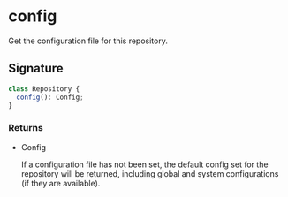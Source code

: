 # config

Get the configuration file for this repository.

## Signature

```ts
class Repository {
  config(): Config;
}
```

### Returns

<ul class="param-ul">
  <li class="param-li param-li-root">
    <span class="param-type">Config</span>
    <br>
    <p class="param-description">If a configuration file has not been set, the default config set for the<br>repository will be returned, including global and system configurations<br>(if they are available).</p>
  </li>
</ul>